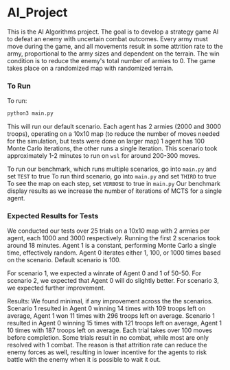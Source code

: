 # AI_Project

This is the AI Algorithms project. The goal is to develop a strategy game AI to defeat an enemy with uncertain combat outcomes. Every army must move during the game, and all movements result in some attrition rate to the army, proportional to the army sizes and dependent on the terrain. The win condition is to reduce the enemy's total number of armies to 0. The game takes place on a randomized map with randomized terrain. 

### To Run ###
To run:
```bash
python3 main.py
```

This will run our default scenario. Each agent has 2 armies (2000 and 3000 troops), operating on a 10x10 map (to reduce the number of moves needed for the simulation, but tests were done on larger map)
1 agent has 100 Monte Carlo iterations, the other runs a single iteration. This scenario took approximately 1-2 minutes to run on `wsl` for around 200-300 moves.    

To run our benchmark, which runs multiple scenarios, go into `main.py` and set `TEST` to true
To run third scenario, go into `main.py` and set `THIRD` to true
To see the map on each step, set `VERBOSE` to true in `main.py`
Our benchmark display results as we increase the number of iterations of MCTS for a single agent.

### Expected Results for Tests ###
We conducted our tests over 25 trials on a 10x10 map with 2 armies per agent, each 1000 and 3000 respectively. Running the first 2 scenarios took around 18 minutes.
Agent 1 is a constant, performing Monte Carlo a single time, effectively random.
Agent 0 iterates either 1, 100, or 1000 times based on the scenario. Default scenario is 100.

For scenario 1, we expected a winrate of Agent 0 and 1 of 50-50.
For scenario 2, we expected that Agent 0 will do slightly better.
For scenario 3, we expected further improvement.

Results:
We found minimal, if any improvement across the the scenarios. 
Scenario 1 resulted in Agent 0 winning 14 times with 109 troops left on average, Agent 1 won 11 times with 296 troops left on average.
Scenario 1 resulted in Agent 0 winning 15 times with 121 troops left on average, Agent 1 10 times with 187 troops left on average.
Each trial takes over 100 moves before completion. Some trials result in no combat, while most are only resolved with 1 combat. The reason is that attrition rate can reduce the enemy forces as well, resulting in lower incentive for the agents to risk battle with the enemy when it is possible to wait it out.
